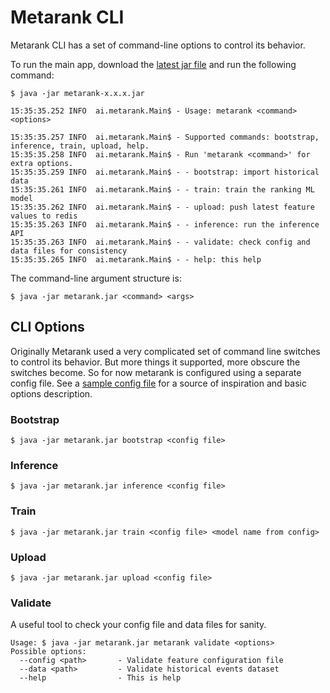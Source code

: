 # Metarank CLI

Metarank CLI has a set of command-line options to control its behavior. 

To run the main app, download the [latest jar file](https://github.com/metarank/metarank/releases) and run the following command:

```shell
$ java -jar metarank-x.x.x.jar

15:35:35.252 INFO  ai.metarank.Main$ - Usage: metarank <command> <options>

15:35:35.257 INFO  ai.metarank.Main$ - Supported commands: bootstrap, inference, train, upload, help.
15:35:35.258 INFO  ai.metarank.Main$ - Run 'metarank <command>' for extra options. 
15:35:35.259 INFO  ai.metarank.Main$ - - bootstrap: import historical data
15:35:35.261 INFO  ai.metarank.Main$ - - train: train the ranking ML model
15:35:35.262 INFO  ai.metarank.Main$ - - upload: push latest feature values to redis
15:35:35.263 INFO  ai.metarank.Main$ - - inference: run the inference API
15:35:35.263 INFO  ai.metarank.Main$ - - validate: check config and data files for consistency
15:35:35.265 INFO  ai.metarank.Main$ - - help: this help

```

The command-line argument structure is:
```shell
$ java -jar metarank.jar <command> <args>
```

## CLI Options

Originally Metarank used a very complicated set of command line switches to control its behavior. But more things it
supported, more obscure the switches become. So for now metarank is configured using a separate config file. See
a [sample config file](../sample-config.yml) for a source of inspiration and basic options description.

### Bootstrap

```shell
$ java -jar metarank.jar bootstrap <config file>
```

### Inference

```shell
$ java -jar metarank.jar inference <config file>
```

### Train

```shell
$ java -jar metarank.jar train <config file> <model name from config>
```

### Upload

```shell
$ java -jar metarank.jar upload <config file>
```

### Validate

A useful tool to check your config file and data files for sanity.

```shell
Usage: $ java -jar metarank.jar metarank validate <options>
Possible options:
  --config <path>       - Validate feature configuration file
  --data <path>         - Validate historical events dataset
  --help                - This is help
```